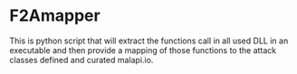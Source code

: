 # F2Amapper
This is python script that will extract the functions call in all used DLL in an executable and then provide a mapping of those functions to the attack classes defined and curated malapi.io.
